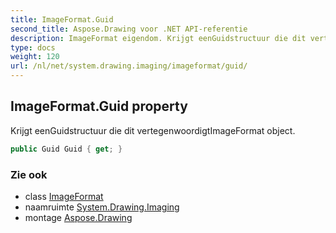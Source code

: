 ```yaml
---
title: ImageFormat.Guid
second_title: Aspose.Drawing voor .NET API-referentie
description: ImageFormat eigendom. Krijgt eenGuidstructuur die dit vertegenwoordigtImageFormat object.
type: docs
weight: 120
url: /nl/net/system.drawing.imaging/imageformat/guid/
---
```

## ImageFormat.Guid property

Krijgt eenGuidstructuur die dit vertegenwoordigtImageFormat object.

```csharp
public Guid Guid { get; }
```

### Zie ook

* class [ImageFormat](../)
* naamruimte [System.Drawing.Imaging](../../imageformat/)
* montage [Aspose.Drawing](../../../)


